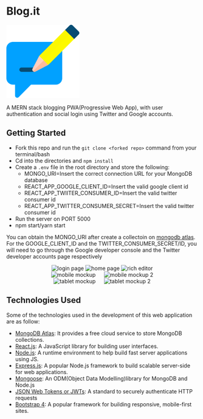 # Blog.it

  <img src=/frontend/public/android-chrome-192x192.png>

A MERN stack blogging PWA(Progressive Web App), with user authentication and social login using Twitter and Google accounts.

## Getting Started

-   Fork this repo and run the `git clone <forked repo>` command from your terminal/bash
-   Cd into the directories and `npm install`
-   Create a `.env` file in the root directory and store the following:
    -   MONGO_URI=Insert the correct connection URL for your MongoDB database
    -   REACT_APP_GOOGLE_CLIENT_ID=Insert the valid google client id
    -   REACT_APP_TWIITER_CONSUMER_ID=Insert the valid twitter consumer id
    -   REACT_APP_TWITTER_CONSUMER_SECRET=Insert the valid twitter consumer id
-   Run the server on PORT 5000
-   npm start/yarn start

You can obtain the MONGO_URI after create a collectoin on [mongodb atlas](https://www.mongodb.com/cloud/atlas). For the GOOGLE_CLIENT_ID and the TWITTER_CONSUMER_SECRET/ID, you will need to go through the Google developer console and the Twitter developer accounts page respectively


<p align="center">

 <img alt="login page" src="https://i.ibb.co/bWBJLhB/Screenshot-834.png" width="534" height="300" />
 <img src="https://i.ibb.co/4sHTB83/Screenshot-835.png" alt="home page" width="534" height="300" />
 <img src="https://i.ibb.co/jg6rXpx/Screenshot-836.png" alt="rich editor" width="534" height="300" />
 <br/>
  <img alt="mobile mockup" src="https://i.ibb.co/ZK3VRNF/mern-blog-it-herokuapp-com-Moto-G4-2.png" width="200" height="356"/> &emsp;
  <img alt="mobile mockup 2" src="https://i.ibb.co/1TkMF7Q/mern-blog-it-herokuapp-com-Moto-G4-1.png" height="356" width="200" />
  <br/>
  <img alt="tablet mockup" src="https://i.ibb.co/bKqyx4w/mern-blog-it-herokuapp-com-i-Pad-1.png" width="300" height="402"/> &emsp;
  <img alt="tablet mockup 2" src="https://i.ibb.co/vVNQ61w/mern-blog-it-herokuapp-com-i-Pad.png" width="300" height="402"/>
  
</p>


## Technologies Used

Some of the technologies used in the development of this web application are as follow:

-   [MongoDB Atlas](https://www.mongodb.com/cloud/atlas): It provides a free cloud service to store MongoDB collections.
-   [React.js](https://reactjs.org/): A JavaScript library for building user interfaces.
-   [Node.js](https://nodejs.org/en/): A runtime environment to help build fast server applications using JS.
-   [Express.js](https://expressjs.com/): A popular Node.js framework to build scalable server-side for web applications.
-   [Mongoose](https://mongoosejs.com/): An ODM(Object Data Modelling)library for MongoDB and Node.js
-   [JSON Web Tokens or JWTs](https://jwt.io/): A standard to securely authenticate HTTP requests
-   [Bootstrap 4](https://getbootstrap.com/docs/4.0/getting-started/introduction/): A popular framework for building responsive, mobile-first sites.

